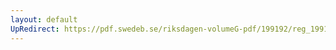 ```yaml
---
layout: default
UpRedirect: https://pdf.swedeb.se/riksdagen-volumeG-pdf/199192/reg_199192/reg_199192_1110.pdf
---
```

